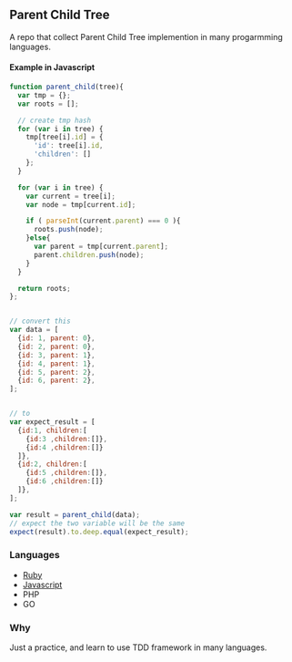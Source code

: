 ## Parent Child Tree
A repo that collect Parent Child Tree implemention in many progarmming languages.

#### Example in Javascript

```javascript
function parent_child(tree){
  var tmp = {};
  var roots = [];

  // create tmp hash
  for (var i in tree) {
    tmp[tree[i].id] = {
      'id': tree[i].id,
      'children': []
    };
  }

  for (var i in tree) {
    var current = tree[i];
    var node = tmp[current.id];

    if ( parseInt(current.parent) === 0 ){
      roots.push(node);
    }else{
      var parent = tmp[current.parent];
      parent.children.push(node);
    }
  }

  return roots;
};


// convert this
var data = [
  {id: 1, parent: 0},
  {id: 2, parent: 0},
  {id: 3, parent: 1},
  {id: 4, parent: 1},
  {id: 5, parent: 2},
  {id: 6, parent: 2},
];


// to
var expect_result = [
  {id:1, children:[
    {id:3 ,children:[]},
    {id:4 ,children:[]}
  ]},
  {id:2, children:[
    {id:5 ,children:[]},
    {id:6 ,children:[]}
  ]},
];

var result = parent_child(data);
// expect the two variable will be the same
expect(result).to.deep.equal(expect_result);
```
### Languages
* [Ruby](https://github.com/zackexplosion/parent-child-tree/tree/master/ruby)
* [Javascript](https://github.com/zackexplosion/parent-child-tree/tree/master/javascript)
* PHP
* GO

### Why

Just a practice, and learn to use TDD framework in many languages.
